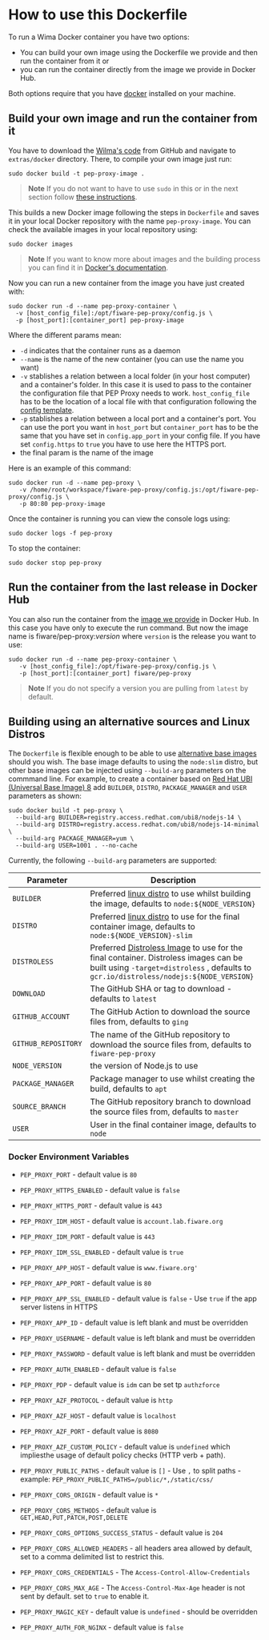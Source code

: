 # How to use this Dockerfile

To run a Wima Docker container you have two options:

-   You can build your own image using the Dockerfile we provide and then run the container from it or
-   you can run the container directly from the image we provide in Docker Hub.

Both options require that you have [docker](https://docs.docker.com/installation/) installed on your machine.

## Build your own image and run the container from it

You have to download the [Wilma's code](https://github.com/ging/fiware-pep-proxy) from GitHub and navigate to
`extras/docker` directory. There, to compile your own image just run:

```console
sudo docker build -t pep-proxy-image .
```

> **Note** If you do not want to have to use `sudo` in this or in the next section follow
> [these instructions](https://docs.docker.com/installation/ubuntulinux/#create-a-docker-group).

This builds a new Docker image following the steps in `Dockerfile` and saves it in your local Docker repository with the
name `pep-proxy-image`. You can check the available images in your local repository using:

```console
sudo docker images
```

> **Note** If you want to know more about images and the building process you can find it in
> [Docker's documentation](https://docs.docker.com/userguide/dockerimages/).

Now you can run a new container from the image you have just created with:

```console
sudo docker run -d --name pep-proxy-container \
  -v [host_config_file]:/opt/fiware-pep-proxy/config.js \
  -p [host_port]:[container_port] pep-proxy-image
```

Where the different params mean:

-   `-d` indicates that the container runs as a daemon
-   `--name` is the name of the new container (you can use the name you want)
-   `-v` stablishes a relation between a local folder (in your host computer) and a container's folder. In this case it
    is used to pass to the container the configuration file that PEP Proxy needs to work. `host_config_file` has to be
    the location of a local file with that configuration following the
    [config template](https://github.com/ging/fiware-pep-proxy/blob/master/config.js.template).
-   `-p` stablishes a relation between a local port and a container's port. You can use the port you want in `host_port`
    but `container_port` has to be the same that you have set in `config.app_port` in your config file. If you have set
    `config.https` to `true` you have to use here the HTTPS port.
-   the final param is the name of the image

Here is an example of this command:

```console
sudo docker run -d --name pep-proxy \
   -v /home/root/workspace/fiware-pep-proxy/config.js:/opt/fiware-pep-proxy/config.js \
   -p 80:80 pep-proxy-image
```

Once the container is running you can view the console logs using:

```console
sudo docker logs -f pep-proxy
```

To stop the container:

```console
sudo docker stop pep-proxy
```

## Run the container from the last release in Docker Hub

You can also run the container from the [image we provide](https://hub.docker.com/r/fiware/pep-proxy/) in Docker Hub. In
this case you have only to execute the run command. But now the image name is fiware/pep-proxy:_version_ where `version`
is the release you want to use:

```console
sudo docker run -d --name pep-proxy-container \
   -v [host_config_file]:/opt/fiware-pep-proxy/config.js \
   -p [host_port]:[container_port] fiware/pep-proxy
```

> **Note** If you do not specify a version you are pulling from `latest` by default.

## Building using an alternative sources and Linux Distros

The `Dockerfile` is flexible enough to be able to use
[alternative base images](https://kuberty.io/blog/best-os-for-docker/) should you wish. The base image defaults to using
the `node:slim` distro, but other base images can be injected using `--build-arg` parameters on the commmand line. For
example, to create a container based on
[Red Hat UBI (Universal Base Image) 8](https://developers.redhat.com/articles/2021/11/08/optimize-nodejs-images-ubi-8-nodejs-minimal-image)
add `BUILDER`, `DISTRO`, `PACKAGE_MANAGER` and `USER` parameters as shown:

```console
sudo docker build -t pep-proxy \
  --build-arg BUILDER=registry.access.redhat.com/ubi8/nodejs-14 \
  --build-arg DISTRO=registry.access.redhat.com/ubi8/nodejs-14-minimal \
  --build-arg PACKAGE_MANAGER=yum \
  --build-arg USER=1001 . --no-cache
```

Currently, the following `--build-arg` parameters are supported:

| Parameter           | Description                                                                                                                                                                                                                                                                             |
| ------------------- | --------------------------------------------------------------------------------------------------------------------------------------------------------------------------------------------------------------------------------------------------------------------------------------- |
| `BUILDER`           | Preferred [linux distro](https://kuberty.io/blog/best-os-for-docker/) to use whilst building the image, defaults to `node:${NODE_VERSION}`                                                                                                                                              |
| `DISTRO`            | Preferred [linux distro](https://kuberty.io/blog/best-os-for-docker/) to use for the final container image, defaults to `node:${NODE_VERSION}-slim`                                                                                                                                     |
| `DISTROLESS`        | Preferred [Distroless Image](https://betterprogramming.pub/how-to-harden-your-containers-with-distroless-docker-images-c2abd7c71fdb) to use for the final container. Distroless images can be built using `-target=distroless` , defaults to `gcr.io/distroless/nodejs:${NODE_VERSION}` |
| `DOWNLOAD`          | The GitHub SHA or tag to download - defaults to `latest`                                                                                                                                                                                                                                |
| `GITHUB_ACCOUNT`    | The GitHub Action to download the source files from, defaults to `ging`                                                                                                                                                                                                                 |
| `GITHUB_REPOSITORY` | The name of the GitHub repository to download the source files from, defaults to `fiware-pep-proxy`                                                                                                                                                                                     |
| `NODE_VERSION`      | the version of Node.js to use                                                                                                                                                                                                                                                           |
| `PACKAGE_MANAGER`   | Package manager to use whilst creating the build, defaults to `apt`                                                                                                                                                                                                                     |
| `SOURCE_BRANCH`     | The GitHub repository branch to download the source files from, defaults to `master`                                                                                                                                                                                                    |
| `USER`              | User in the final container image, defaults to `node`                                                                                                                                                                                                                                   |

### Docker Environment Variables

-   `PEP_PROXY_PORT` - default value is `80`
-   `PEP_PROXY_HTTPS_ENABLED` - default value is `false`
-   `PEP_PROXY_HTTPS_PORT` - default value is `443`
-   `PEP_PROXY_IDM_HOST` - default value is `account.lab.fiware.org`
-   `PEP_PROXY_IDM_PORT` - default value is `443`
-   `PEP_PROXY_IDM_SSL_ENABLED` - default value is `true`
-   `PEP_PROXY_APP_HOST` - default value is `www.fiware.org'`
-   `PEP_PROXY_APP_PORT` - default value is `80`
-   `PEP_PROXY_APP_SSL_ENABLED` - default value is `false` - Use `true` if the app server listens in HTTPS
-   `PEP_PROXY_APP_ID` - default value is left blank and must be overridden
-   `PEP_PROXY_USERNAME` - default value is left blank and must be overridden
-   `PEP_PROXY_PASSWORD` - default value is left blank and must be overridden
-   `PEP_PROXY_AUTH_ENABLED` - default value is `false`
-   `PEP_PROXY_PDP` - default value is `idm` can be set tp `authzforce`
-   `PEP_PROXY_AZF_PROTOCOL` - default value is `http`
-   `PEP_PROXY_AZF_HOST` - default value is `localhost`
-   `PEP_PROXY_AZF_PORT` - default value is `8080`
-   `PEP_PROXY_AZF_CUSTOM_POLICY` - default value is `undefined` which impliesthe usage of default policy checks (HTTP
    verb + path).
-   `PEP_PROXY_PUBLIC_PATHS` - default value is `[]` - Use `,` to split paths - example:
    `PEP_PROXY_PUBLIC_PATHS=/public/*,/static/css/`

-   `PEP_PROXY_CORS_ORIGIN` - default value is `*`
-   `PEP_PROXY_CORS_METHODS` - default value is `GET,HEAD,PUT,PATCH,POST,DELETE`
-   `PEP_PROXY_CORS_OPTIONS_SUCCESS_STATUS` - default value is `204`
-   `PEP_PROXY_CORS_ALLOWED_HEADERS` - all headers area allowed by default, set to a comma delimited list to restrict
    this.
-   `PEP_PROXY_CORS_CREDENTIALS` - The `Access-Control-Allow-Credentials`
-   `PEP_PROXY_CORS_MAX_AGE` - The `Access-Control-Max-Age` header is not sent by default. set to `true` to enable it.
-   `PEP_PROXY_MAGIC_KEY` - default value is `undefined` - should be overridden
-   `PEP_PROXY_AUTH_FOR_NGINX` - default value is `false`

